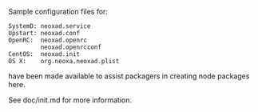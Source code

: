 Sample configuration files for:
```
SystemD: neoxad.service
Upstart: neoxad.conf
OpenRC:  neoxad.openrc
         neoxad.openrcconf
CentOS:  neoxad.init
OS X:    org.neoxa.neoxad.plist
```
have been made available to assist packagers in creating node packages here.

See doc/init.md for more information.
